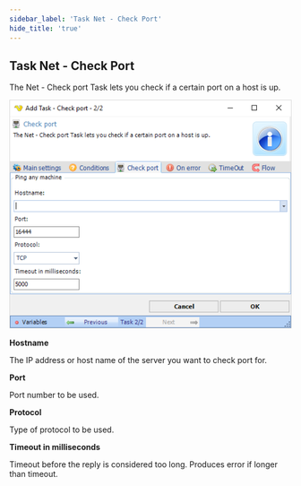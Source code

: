```yaml
---
sidebar_label: 'Task Net - Check Port'
hide_title: 'true'
---
```


## Task Net - Check Port

The Net - Check port Task lets you check if a certain port on a host is up.

![](../../../static/img/tasknetcheckport.png)

**Hostname**

The IP address or host name of the server you want to check port for.
 
**Port**

Port number to be used.
 
**Protocol**

Type of protocol to be used.
 
**Timeout in milliseconds**

Timeout before the reply is considered too long. Produces error if longer than timeout.